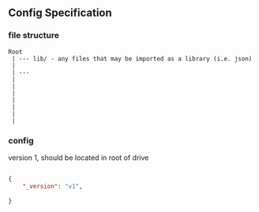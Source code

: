 ## Config Specification

### file structure

```
Root
 | --- lib/ - any files that may be imported as a library (i.e. json)
 |
 | --- 
 |
 |
 |
 | 
 |
 |
 |

```


### config
version 1, should be located in root of drive

```json

{
    "_version": "v1",
    
}

```